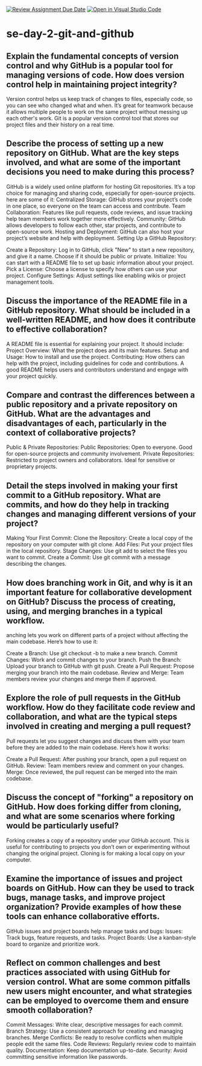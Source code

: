 [![Review Assignment Due Date](https://classroom.github.com/assets/deadline-readme-button-22041afd0340ce965d47ae6ef1cefeee28c7c493a6346c4f15d667ab976d596c.svg)](https://classroom.github.com/a/8wgCKhpZ)
[![Open in Visual Studio Code](https://classroom.github.com/assets/open-in-vscode-2e0aaae1b6195c2367325f4f02e2d04e9abb55f0b24a779b69b11b9e10269abc.svg)](https://classroom.github.com/online_ide?assignment_repo_id=15584434&assignment_repo_type=AssignmentRepo)
# se-day-2-git-and-github
## Explain the fundamental concepts of version control and why GitHub is a popular tool for managing versions of code. How does version control help in maintaining project integrity?
Version control helps us keep track of changes to files, especially code, so you can see who changed what and when. It’s great for teamwork because it allows multiple people to work on the same project without messing up each other's work. Git is a popular version control tool that stores our project files and their history on a real time.

## Describe the process of setting up a new repository on GitHub. What are the key steps involved, and what are some of the important decisions you need to make during this process?
GitHub is a widely used online platform for hosting Git repositories. It’s a top choice for managing and sharing code, especially for open-source projects. here are some of it:
Centralized Storage: GitHub stores your project’s code in one place, so everyone on the team can access and contribute.
Team Collaboration: Features like pull requests, code reviews, and issue tracking help team members work together more effectively.
Community: GitHub allows developers to follow each other, star projects, and contribute to open-source work.
Hosting and Deployment: GitHub can also host your project’s website and help with deployment.
Setting Up a GitHub Repository:

Create a Repository: Log in to GitHub, click "New" to start a new repository, and give it a name. Choose if it should be public or private.
Initialize: You can start with a README file to set up basic information about your project.
Pick a License: Choose a license to specify how others can use your project.
Configure Settings: Adjust settings like enabling wikis or project management tools.


## Discuss the importance of the README file in a GitHub repository. What should be included in a well-written README, and how does it contribute to effective collaboration?
A README file is essential for explaining your project. It should include:
Project Overview: What the project does and its main features.
Setup and Usage: How to install and use the project.
Contributing: How others can help with the project, including guidelines for code and contributions.
A good README helps users and contributors understand and engage with your project quickly.

## Compare and contrast the differences between a public repository and a private repository on GitHub. What are the advantages and disadvantages of each, particularly in the context of collaborative projects?
Public & Private Repositories:
Public Repositories: Open to everyone. Good for open-source projects and community involvement.
Private Repositories: Restricted to project owners and collaborators. Ideal for sensitive or proprietary projects.


## Detail the steps involved in making your first commit to a GitHub repository. What are commits, and how do they help in tracking changes and managing different versions of your project?
Making Your First Commit:
Clone the Repository: Create a local copy of the repository on your computer with git clone.
Add Files: Put your project files in the local repository.
Stage Changes: Use git add to select the files you want to commit.
Create a Commit: Use git commit with a message describing the changes.


## How does branching work in Git, and why is it an important feature for collaborative development on GitHub? Discuss the process of creating, using, and merging branches in a typical workflow.
anching lets you work on different parts of a project without affecting the main codebase. Here’s how to use it:

Create a Branch: Use git checkout -b <branch-name> to make a new branch.
Commit Changes: Work and commit changes to your branch.
Push the Branch: Upload your branch to GitHub with git push.
Create a Pull Request: Propose merging your branch into the main codebase.
Review and Merge: Team members review your changes and merge them if approved.

## Explore the role of pull requests in the GitHub workflow. How do they facilitate code review and collaboration, and what are the typical steps involved in creating and merging a pull request?
Pull requests let you suggest changes and discuss them with your team before they are added to the main codebase. Here’s how it works:

Create a Pull Request: After pushing your branch, open a pull request on GitHub.
Review: Team members review and comment on your changes.
Merge: Once reviewed, the pull request can be merged into the main codebase.


## Discuss the concept of "forking" a repository on GitHub. How does forking differ from cloning, and what are some scenarios where forking would be particularly useful?
Forking creates a copy of a repository under your GitHub account. This is useful for contributing to projects you don’t own or experimenting without changing the original project. Cloning is for making a local copy on your computer.


## Examine the importance of issues and project boards on GitHub. How can they be used to track bugs, manage tasks, and improve project organization? Provide examples of how these tools can enhance collaborative efforts.
GitHub issues and project boards help manage tasks and bugs:
Issues: Track bugs, feature requests, and tasks.
Project Boards: Use a kanban-style board to organize and prioritize work.

## Reflect on common challenges and best practices associated with using GitHub for version control. What are some common pitfalls new users might encounter, and what strategies can be employed to overcome them and ensure smooth collaboration?
Commit Messages: Write clear, descriptive messages for each commit.
Branch Strategy: Use a consistent approach for creating and managing branches.
Merge Conflicts: Be ready to resolve conflicts when multiple people edit the same files.
Code Reviews: Regularly review code to maintain quality.
Documentation: Keep documentation up-to-date.
Security: Avoid committing sensitive information like passwords.

